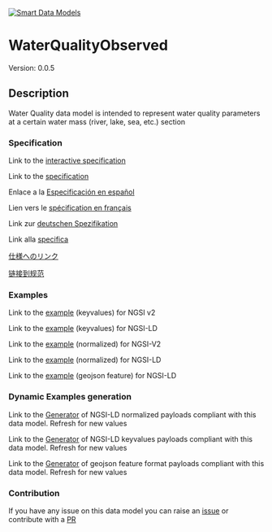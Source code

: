 [![Smart Data Models](https://smartdatamodels.org/wp-content/uploads/2022/01/SmartDataModels_logo.png "Logo")](https://smartdatamodels.org)
# WaterQualityObserved
Version: 0.0.5

## Description 

Water Quality data model is intended to represent water quality parameters at a certain water mass (river,  lake, sea, etc.) section
### Specification

Link to the [interactive specification](https://swagger.lab.fiware.org/?url=https://smart-data-models.github.io/dataModel.WaterQuality/WaterQualityObserved/swagger.yaml)

Link to the [specification](https://github.com/smart-data-models/dataModel.WaterQuality/blob/master/WaterQualityObserved/doc/spec.md)

Enlace a la [Especificación en español](https://github.com/smart-data-models/dataModel.WaterQuality/blob/master/WaterQualityObserved/doc/spec_ES.md)

Lien vers le [spécification en français](https://github.com/smart-data-models/dataModel.WaterQuality/blob/master/WaterQualityObserved/doc/spec_FR.md)

Link zur [deutschen Spezifikation](https://github.com/smart-data-models/dataModel.WaterQuality/blob/master/WaterQualityObserved/doc/spec_DE.md)

Link alla [specifica](https://github.com/smart-data-models/dataModel.WaterQuality/blob/master/WaterQualityObserved/doc/spec_IT.md)

[仕様へのリンク](https://github.com/smart-data-models/dataModel.WaterQuality/blob/master/WaterQualityObserved/doc/spec_JA.md)

[链接到规范](https://github.com/smart-data-models/dataModel.WaterQuality/blob/master/WaterQualityObserved/doc/spec_ZH.md)
### Examples

Link to the [example](https://smart-data-models.github.io/dataModel.WaterQuality/WaterQualityObserved/examples/example.json) (keyvalues) for NGSI v2

Link to the [example](https://smart-data-models.github.io/dataModel.WaterQuality/WaterQualityObserved/examples/example.jsonld) (keyvalues) for NGSI-LD

Link to the [example](https://smart-data-models.github.io/dataModel.WaterQuality/WaterQualityObserved/examples/example-normalized.json) (normalized) for NGSI-V2

Link to the [example](https://smart-data-models.github.io/dataModel.WaterQuality/WaterQualityObserved/examples/example-normalized.jsonld) (normalized) for NGSI-LD

Link to the [example](https://smart-data-models.github.io/dataModel.WaterQuality/WaterQualityObserved/examples/example-geojsonfeature.json) (geojson feature) for NGSI-LD
### Dynamic Examples generation

Link to the [Generator](https://smartdatamodels.org/extra/ngsi-ld_generator.php?schemaUrl=https://raw.githubusercontent.com/smart-data-models/dataModel.WaterQuality/master/WaterQualityObserved/schema.json&email=info@smartdatamodels.org) of NGSI-LD normalized payloads compliant with this data model. Refresh for new values

Link to the [Generator](https://smartdatamodels.org/extra/ngsi-ld_generator_keyvalues.php?schemaUrl=https://raw.githubusercontent.com/smart-data-models/dataModel.WaterQuality/master/WaterQualityObserved/schema.json&email=info@smartdatamodels.org) of NGSI-LD keyvalues payloads compliant with this data model. Refresh for new values

Link to the [Generator](https://smartdatamodels.org/extra/geojson_features_generator.php?schemaUrl=https://raw.githubusercontent.com/smart-data-models/dataModel.WaterQuality/master/WaterQualityObserved/schema.json&email=info@smartdatamodels.org) of geojson feature format payloads compliant with this data model. Refresh for new values
### Contribution

 If you have any issue on this data model you can raise an [issue](https://github.com/smart-data-models/dataModel.WaterQuality/issues)  or contribute with a [PR](https://github.com/smart-data-models/dataModel.WaterQuality/pulls)